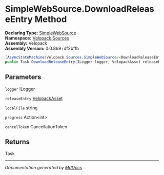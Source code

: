 ﻿<!--  
  <auto-generated>   
    The contents of this file were generated by a tool.  
    Changes to this file may be list if the file is regenerated  
  </auto-generated>   
-->

# SimpleWebSource.DownloadReleaseEntry Method

**Declaring Type:** [SimpleWebSource](../index.md)  
**Namespace:** [Velopack.Sources](../../index.md)  
**Assembly:** Velopack  
**Assembly Version:** 0.0.869+df2bffb

```csharp
[AsyncStateMachine(Velopack.Sources.SimpleWebSource/<DownloadReleaseEntry>d__9)]
public Task DownloadReleaseEntry(ILogger logger, VelopackAsset releaseEntry, string localFile, Action<int> progress, CancellationToken cancelToken);
```

## Parameters

`logger`  ILogger

`releaseEntry`  [VelopackAsset](../../../VelopackAsset/index.md)

`localFile`  string

`progress`  Action\<int\>

`cancelToken`  CancellationToken

## Returns

Task

___

*Documentation generated by [MdDocs](https://github.com/ap0llo/mddocs)*
